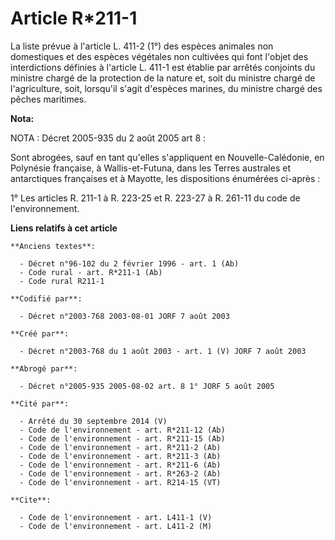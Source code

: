 # Article R*211-1

La liste prévue à l'article L. 411-2 (1°) des espèces animales non domestiques et des espèces végétales non cultivées qui
font l'objet des interdictions définies à l'article L. 411-1 est établie par arrêtés conjoints du ministre chargé de la
protection de la nature et, soit du ministre chargé de l'agriculture, soit, lorsqu'il s'agit d'espèces marines, du ministre
chargé des pêches maritimes.

**Nota:**

NOTA : Décret 2005-935 du 2 août 2005 art 8 :

Sont abrogées, sauf en tant qu'elles s'appliquent en Nouvelle-Calédonie, en Polynésie française, à Wallis-et-Futuna, dans les
Terres australes et antarctiques françaises et à Mayotte, les dispositions énumérées ci-après :

1° Les articles R. 211-1 à R. 223-25 et R. 223-27 à R. 261-11 du code de l'environnement.

**Liens relatifs à cet article**

	**Anciens textes**:

	  - Décret n°96-102 du 2 février 1996 - art. 1 (Ab)
	  - Code rural - art. R*211-1 (Ab)
	  - Code rural R211-1

	**Codifié par**:

	  - Décret n°2003-768 2003-08-01 JORF 7 août 2003

	**Créé par**:

	  - Décret n°2003-768 du 1 août 2003 - art. 1 (V) JORF 7 août 2003

	**Abrogé par**:

	  - Décret n°2005-935 2005-08-02 art. 8 1° JORF 5 août 2005

	**Cité par**:

	  - Arrêté du 30 septembre 2014 (V)
	  - Code de l'environnement - art. R*211-12 (Ab)
	  - Code de l'environnement - art. R*211-15 (Ab)
	  - Code de l'environnement - art. R*211-2 (Ab)
	  - Code de l'environnement - art. R*211-3 (Ab)
	  - Code de l'environnement - art. R*211-6 (Ab)
	  - Code de l'environnement - art. R*263-2 (Ab)
	  - Code de l'environnement - art. R214-15 (VT)

	**Cite**:

	  - Code de l'environnement - art. L411-1 (V)
	  - Code de l'environnement - art. L411-2 (M)
